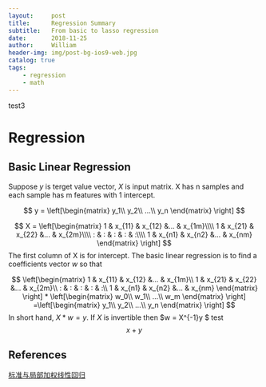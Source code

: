 ```yaml
---
layout:     post
title:      Regression Summary
subtitle:   From basic to lasso regression
date:       2018-11-25
author:     William
header-img: img/post-bg-ios9-web.jpg
catalog: true
tags:
    - regression
    - math
---
```

<script type="text/x-mathjax-config">
  MathJax.Hub.Config({
    tex2jax: { 
      inlineMath: [ ['$','$'], ['\\(','\\)'] ],
      processEscapes: true
    }
  });
  </script>
<script type="text/javascript" async
  src="https://cdnjs.cloudflare.com/ajax/libs/mathjax/2.7.5/MathJax.js?config=TeX-MML-AM_CHTML">
</script>
test3
# Regression 
## Basic Linear Regression
Suppose $y$ is terget value vector, $X$ is input matrix. X has n samples and each sample has m features with 1 intercept.

$$
y = \left[\begin{matrix}
y_1\\
y_2\\
...\\
y_n
\end{matrix} 
\right]
$$

$$
X = \left[\begin{matrix}
1 & x_{11} & x_{12} &... & x_{1m}\\\\
1 & x_{21} & x_{22} &... & x_{2m}\\\\
: & : & : & : & :\\\\
1 & x_{n1} & x_{n2} &... & x_{nm}
\end{matrix} 
\right]
$$
The first column of X is for intercept. The basic linear regression is to find a coefficients vector $w$ so that 

$$
\left[\begin{matrix}
1 & x_{11} & x_{12} &... & x_{1m}\\
1 & x_{21} & x_{22} &... & x_{2m}\\
: & : & : & : & :\\
1 & x_{n1} & x_{n2} &... & x_{nm}
\end{matrix} 
\right] * 
\left[\begin{matrix}
w_0\\
w_1\\
...\\
w_m
\end{matrix} 
\right]
=\left[\begin{matrix}
y_1\\
y_2\\
...\\
y_n
\end{matrix} 
\right]
$$
In short hand, $X*w = y$. If $X$ is invertible then $w = X^{-1}y $
test
$$x+y$$

## References
[标准与局部加权线性回归](https://zhuanlan.zhihu.com/p/30422174)




